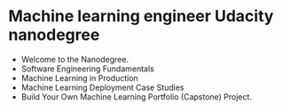# Machine learning engineer Udacity nanodegree

+ Welcome to the Nanodegree.
+ Software Engineering Fundamentals
+ Machine Learning in Production
+ Machine Learning Deployment Case Studies
+ Build Your Own Machine Learning Portfolio (Capstone) Project.
